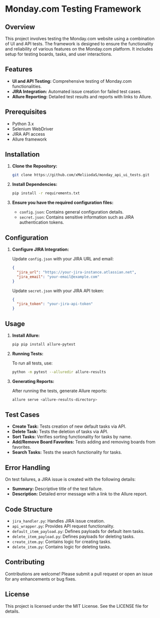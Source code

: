 # Monday.com Testing Framework

## Overview

This project involves testing the Monday.com website using a combination of UI and API tests. The framework is designed to ensure the functionality and reliability of various features on the Monday.com platform. It includes setup for testing boards, tasks, and user interactions.

## Features

- **UI and API Testing:** Comprehensive testing of Monday.com functionalities.
- **JIRA Integration:** Automated issue creation for failed test cases.
- **Allure Reporting:** Detailed test results and reports with links to Allure.

## Prerequisites

- Python 3.x
- Selenium WebDriver
- JIRA API access
- Allure framework

## Installation

1. **Clone the Repository:**

   ```bash
   git clone https://github.com/xMeliiodaS/monday_api_ui_tests.git
   ```

2. **Install Dependencies:**

   ```bash
   pip install -r requirements.txt
   ```

3. **Ensure you have the required configuration files:**

   - `config.json`: Contains general configuration details.
   - `secret.json`: Contains sensitive information such as JIRA authentication tokens.

## Configuration

1. **Configure JIRA Integration:**

   Update `config.json` with your JIRA URL and email:

   ```json
   {
     "jira_url": "https://your-jira-instance.atlassian.net",
     "jira_email": "your-email@example.com"
   }
   ```

   Update `secret.json` with your JIRA API token:

   ```json
   {
     "jira_token": "your-jira-api-token"
   }
   ```

## Usage
1. **Install Allure:**

   ```bash
   pip pip install allure-pytest

   ```
   
2. **Running Tests:**

   To run all tests, use:

   ```bash
   python -m pytest --alluredir allure-results
   ```

3. **Generating Reports:**

   After running the tests, generate Allure reports:

   ```bash
   allure serve <allure-results-directory>
   ```

## Test Cases

- **Create Task:** Tests creation of new default tasks via API.
- **Delete Task:** Tests the deletion of tasks via API.
- **Sort Tasks:** Verifies sorting functionality for tasks by name.
- **Add/Remove Board Favorites:** Tests adding and removing boards from favorites.
- **Search Tasks:** Tests the search functionality for tasks.

## Error Handling

On test failures, a JIRA issue is created with the following details:

- **Summary:** Descriptive title of the test failure.
- **Description:** Detailed error message with a link to the Allure report.

## Code Structure

- `jira_handler.py`: Handles JIRA issue creation.
- `api_wrapper.py`: Provides API request functionality.
- `default_item_payload.py`: Defines payloads for default item tasks.
- `delete_item_payload.py`: Defines payloads for deleting tasks.
- `create_item.py`: Contains logic for creating tasks.
- `delete_item.py`: Contains logic for deleting tasks.

## Contributing

Contributions are welcome! Please submit a pull request or open an issue for any enhancements or bug fixes.

## License

This project is licensed under the MIT License. See the LICENSE file for details.
